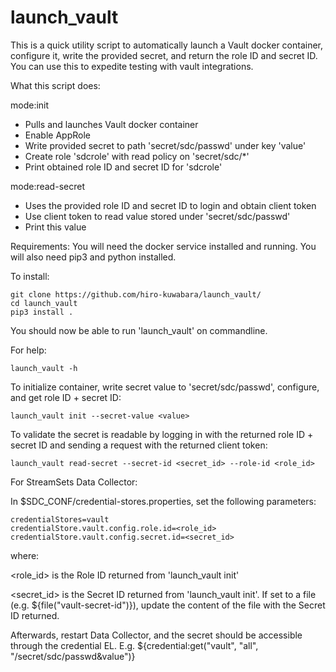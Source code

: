 # launch_vault

This is a quick utility script to automatically launch a Vault docker container, configure it, write the provided secret, and return the role ID and secret ID.  You can use this to expedite testing with vault integrations.

What this script does:

mode:init
- Pulls and launches Vault docker container
- Enable AppRole
- Write provided secret to path 'secret/sdc/passwd' under key 'value'
- Create role 'sdcrole' with read policy on 'secret/sdc/*'
- Print obtained role ID and secret ID for 'sdcrole'

mode:read-secret
- Uses the provided role ID and secret ID to login and obtain client token
- Use client token to read value stored under 'secret/sdc/passwd'
- Print this value

Requirements:
You will need the docker service installed and running.  You will also need pip3 and python installed.

To install:
```
git clone https://github.com/hiro-kuwabara/launch_vault/
cd launch_vault
pip3 install .
```

You should now be able to run 'launch_vault' on commandline.

For help:
```
launch_vault -h
```

To initialize container, write secret value to 'secret/sdc/passwd', configure, and get role ID + secret ID:
```
launch_vault init --secret-value <value>
```

To validate the secret is readable by logging in with the returned role ID + secret ID and sending a request with the returned client token:
```
launch_vault read-secret --secret-id <secret_id> --role-id <role_id>
```

For StreamSets Data Collector:

In $SDC_CONF/credential-stores.properties, set the following parameters:
```
credentialStores=vault
credentialStore.vault.config.role.id=<role_id>
credentialStore.vault.config.secret.id=<secret_id>
```
where:

<role_id> is the Role ID returned from 'launch_vault init'

<secret_id> is the Secret ID returned from 'launch_vault init'.  If set to a file (e.g. ${file("vault-secret-id")}), update the content of the file with the Secret ID returned.

Afterwards, restart Data Collector, and the secret should be accessible through the credential EL.  E.g. ${credential:get("vault", "all", "/secret/sdc/passwd&value")}
